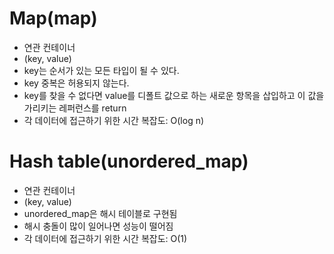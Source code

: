 # Map(map)
* 연관 컨테이너
* (key, value)
* key는 순서가 있는 모든 타입이 될 수 있다.
* key 중복은 허용되지 않는다.
* key를 찾을 수 없다면 value를 디폴트 값으로 하는 새로운 항목을 삽입하고 이 값을 가리키는 레퍼런스를 return
* 각 데이터에 접근하기 위한 시간 복잡도: O(log n)
  
# Hash table(unordered_map)
* 연관 컨테이너
* (key, value)
* unordered_map은 해시 테이블로 구현됨
* 해시 충돌이 많이 일어나면 성능이 떨어짐
* 각 데이터에 접근하기 위한 시간 복잡도: O(1)

